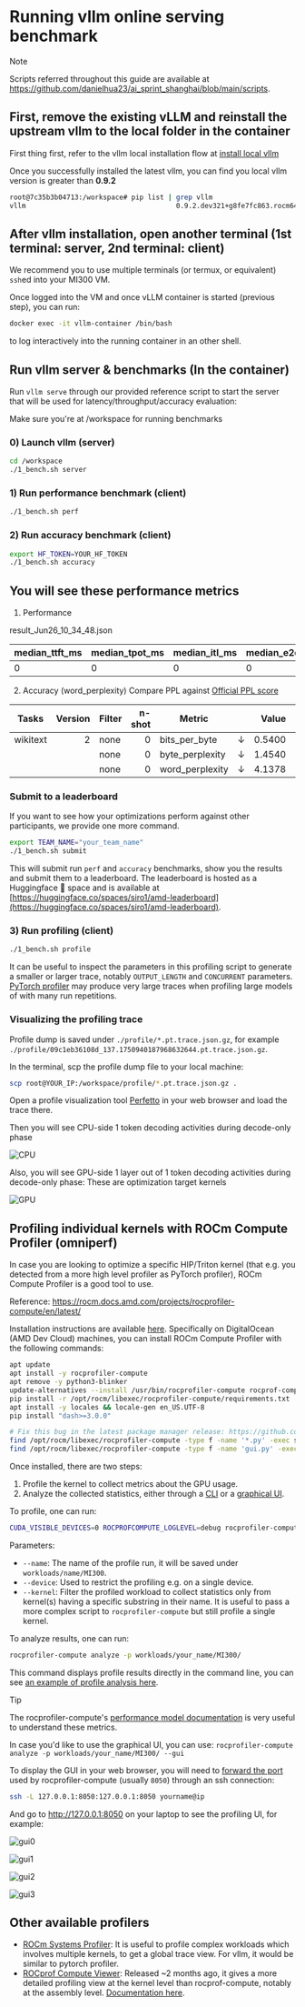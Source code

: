# Running vllm online serving benchmark

> [!NOTE]  
> Scripts referred throughout this guide are available at https://github.com/danielhua23/ai_sprint_shanghai/blob/main/scripts.

## First, remove the existing vLLM and reinstall the upstream vllm to the local folder in the container

First thing first, refer to the vllm local installation flow at [install local vllm](https://github.com/danielhua23/ai_sprint_shanghai/tree/main/hackathon_guides/1_developing_vllm)

Once you successfully installed the latest vllm, you can find you local vllm version is greater than **0.9.2**
```sh
root@7c35b3b04713:/workspace# pip list | grep vllm
vllm                                     0.9.2.dev321+g8fe7fc863.rocm641 /vllm-dev
```


## After vllm installation, open another terminal (1st terminal: server, 2nd terminal: client)

We recommend you to use multiple terminals (or termux, or equivalent) `ssh`ed into your MI300 VM.

Once logged into the VM and once vLLM container is started (previous step), you can run:

```bash
docker exec -it vllm-container /bin/bash
```
to log interactively into the running container in an other shell.

## Run vllm server & benchmarks (In the container)

Run `vllm serve` through our provided reference script to start the server that will be used for latency/throughput/accuracy evaluation:

Make sure you're at /workspace for running benchmarks

### 0) Launch vllm (server)
```sh
cd /workspace
./1_bench.sh server
```

### 1) Run performance benchmark (client)
```sh
./1_bench.sh perf
```

### 2) Run accuracy benchmark (client)
```sh
export HF_TOKEN=YOUR_HF_TOKEN
./1_bench.sh accuracy
```

## You will see these performance metrics

1. Performance

result_Jun26_10_34_48.json

| median_ttft_ms| median_tpot_ms| median_itl_ms| median_e2el_ms| total_token_throughput|
| --------------| --------------| -------------| --------------| ----------------------|
| 0| 0| 0| 0| 0|

2. Accuracy (word_perplexity) Compare PPL against [Official PPL score](https://huggingface.co/amd/Mixtral-8x7B-Instruct-v0.1-FP8-KV#evaluation-scores)

| Tasks  |Version|Filter|n-shot|    Metric     |   |Value |   |Stderr|
|--------|------:|------|-----:|---------------|---|-----:|---|------|
|wikitext|      2|none  |     0|bits_per_byte  |↓  |0.5400|±  |   N/A|
|        |       |none  |     0|byte_perplexity|↓  |1.4540|±  |   N/A|
|        |       |none  |     0|word_perplexity|↓  |4.1378|±  |   N/A|


### Submit to a leaderboard

If you want to see how your optimizations perform against other participants, we provide one more command.

```sh
export TEAM_NAME="your_team_name"
./1_bench.sh submit
```
This will submit run `perf` and `accuracy` benchmarks, show you the results and submit them to a leaderboard. The leaderboard is hosted 
as a Huggingface 🤗 space and is available at [https://huggingface.co/spaces/siro1/amd-leaderboard](https://huggingface.co/spaces/siro1/amd-leaderboard).

### 3) Run profiling (client)

```sh
./1_bench.sh profile
```

It can be useful to inspect the parameters in this profiling script to generate a smaller or larger trace, notably `OUTPUT_LENGTH` and `CONCURRENT` parameters. [PyTorch profiler](https://docs.pytorch.org/tutorials/recipes/recipes/profiler_recipe.html) may produce very large traces when profiling large models of with many run repetitions.

### Visualizing the profiling trace

Profile dump is saved under `./profile/*.pt.trace.json.gz`, for example `./profile/09c1eb36108d_137.1750940187968632644.pt.trace.json.gz`.

In the terminal, scp the profile dump file to your local machine:

```sh
scp root@YOUR_IP:/workspace/profile/*.pt.trace.json.gz .
```

Open a profile visualization tool [Perfetto](https://ui.perfetto.dev/) in your web browser and load the trace there.

Then you will see CPU-side 1 token decoding activities during decode-only phase

![CPU](./assets/ws_paris_prof_cpu.jpg)

Also, you will see GPU-side 1 layer out of 1 token decoding activities during decode-only phase: These are optimization target kernels

![GPU](./assets/ws_paris_prof_gpu.jpg)

## Profiling individual kernels with ROCm Compute Profiler (omniperf)

In case you are looking to optimize a specific HIP/Triton kernel (that e.g. you detected from a more high level profiler as PyTorch profiler), ROCm Compute Profiler is a good tool to use.

Reference: https://rocm.docs.amd.com/projects/rocprofiler-compute/en/latest/

Installation instructions are available [here](https://rocm.docs.amd.com/projects/rocprofiler-compute/en/latest/install/core-install.html). Specifically on DigitalOcean (AMD Dev Cloud) machines, you can install ROCm Compute Profiler with the following commands:

```bash
apt update
apt install -y rocprofiler-compute
apt remove -y python3-blinker
update-alternatives --install /usr/bin/rocprofiler-compute rocprof-compute /opt/rocm/bin/rocprof-compute 0
pip install -r /opt/rocm/libexec/rocprofiler-compute/requirements.txt
apt install -y locales && locale-gen en_US.UTF-8
pip install "dash>=3.0.0"

# Fix this bug in the latest package manager release: https://github.com/ROCm/rocprofiler-compute/issues/640
find /opt/rocm/libexec/rocprofiler-compute -type f -name '*.py' -exec sed -i 's/self.app.run_server/self.app.run/g' {} \;
find /opt/rocm/libexec/rocprofiler-compute -type f -name 'gui.py' -exec sed -i 's/\]\[0\]/\].iloc\[0\]/g' {} \;
```

Once installed, there are two steps:

1. Profile the kernel to collect metrics about the GPU usage.
2. Analyze the collected statistics, either through a [CLI](https://rocm.docs.amd.com/projects/rocprofiler-compute/en/latest/how-to/analyze/cli.html) or a [graphical UI](https://rocm.docs.amd.com/projects/rocprofiler-compute/en/latest/how-to/analyze/standalone-gui.html).

To profile, one can run:
```bash
CUDA_VISIBLE_DEVICES=0 ROCPROFCOMPUTE_LOGLEVEL=debug rocprofiler-compute profile --name your_name --device 0 --kernel sgemm_16x16x4 -- python  /repos/fp6_experiments/gemms_lib/test_gemm_v2.py
```

Parameters:

* `--name`: The name of the profile run, it will be saved under `workloads/name/MI300`.
* `--device`: Used to restrict the profiling e.g. on a single device.
* `--kernel`: Filter the profiled workload to collect statistics only from kernel(s) having a specific substring in their name. It is useful to pass a more complex script to `rocprofiler-compute` but still profile a single kernel.

To analyze results, one can run:
```bash
rocprofiler-compute analyze -p workloads/your_name/MI300/
```

This command displays profile results directly in the command line, you can see [an example of profile analysis here](https://github.com/danielhua23/ai_sprint_shanghai/blob/main/hackathon_guides/2_perf_accuracy_profile_vllm/assets/example_rocprof_compute_metrics.txt).


> [!TIP]
> The rocprofiler-compute's [performance model documentation](https://rocm.docs.amd.com/projects/rocprofiler-compute/en/latest/conceptual/performance-model.html) is very useful to understand these metrics.

In case you'd like to use the graphical UI, you can use: `rocprofiler-compute analyze -p workloads/your_name/MI300/ --gui`

To display the GUI in your web browser, you will need to [forward the port](https://www.ssh.com/academy/ssh/tunneling-example) used by rocprofiler-compute (usually `8050`) through an ssh connection:

```bash
ssh -L 127.0.0.1:8050:127.0.0.1:8050 yourname@ip
```

And go to http://127.0.0.1:8050 on your laptop to see the profiling UI, for example:

![gui0](./assets/gui0.png)

![gui1](./assets/gui1.png)

![gui2](./assets/gui2.png)

![gui3](./assets/gui3.png)


## Other available profilers

* [ROCm Systems Profiler](https://rocm.docs.amd.com/projects/rocprofiler-systems/en/latest/index.html): It is useful to profile complex workloads which involves multiple kernels, to get a global trace view. For vllm, it would be similar to pytorch profiler.
* [ROCprof Compute Viewer](https://github.com/ROCm/rocprof-compute-viewer): Released ~2 months ago, it gives a more detailed profiling view at the kernel level than rocprof-compute, notably at the assembly level. [Documentation here](https://rocm.docs.amd.com/projects/rocprof-compute-viewer/en/latest/).